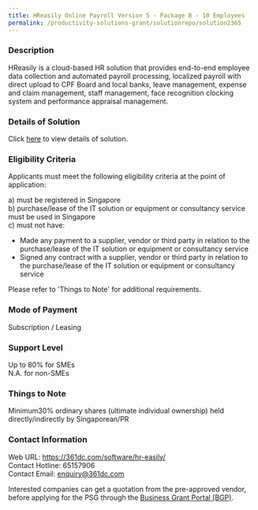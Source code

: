 ```yaml
---
title: HReasily Online Payroll Version 5 - Package B - 10 Employees
permalink: /productivity-solutions-grant/solutionrepo/solution2365
---
```


### Description

HReasily is a cloud-based HR solution that provides end-to-end employee data collection and automated payroll processing, localized payroll with direct upload to CPF Board and local banks, leave management, expense and claim management, staff management, face recognition clocking system and performance appraisal management.

### Details of Solution

Click <a href='https://www.gobusiness.gov.sg/images/psg/361_Degree_HReasily_20210092_Desensitised_Annex_3_Part_2.pdf' target='_blank' rel='noopener'>here</a> to view details of solution.

### Eligibility Criteria

Applicants must meet the following eligibility criteria at the point of application:

a) must be registered in Singapore <br>
b) purchase/lease of the IT solution or equipment or consultancy service must be used in Singapore <br>
c) must not have:
- Made any payment to a supplier, vendor or third party in relation to the purchase/lease of the IT solution or equipment or consultancy service
- Signed any contract with a supplier, vendor or third party in relation to the purchase/lease of the IT solution or equipment or consultancy service

Please refer to 'Things to Note' for additional requirements.

### Mode of Payment
Subscription / Leasing

### Support Level
Up to 80% for SMEs <br>
N.A. for non-SMEs

### Things to Note
Minimum30% ordinary shares (ultimate individual ownership) held directly/indirectly by Singaporean/PR

### Contact Information
Web URL: https://361dc.com/software/hr-easily/<br>Contact Hotline: 65157906 <br>Contact Email: enquiry@361dc.com <br>

Interested companies can get a quotation from the pre-approved vendor, before applying for the PSG through the <a target='_blank' rel='noopener' href='https://www.businessgrants.gov.sg/'>Business Grant Portal (BGP)</a>.

